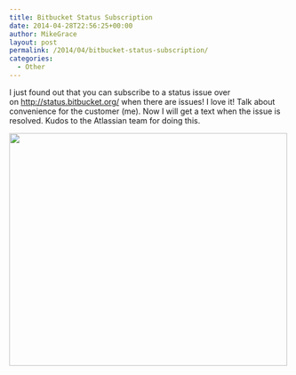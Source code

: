 ```yaml
---
title: Bitbucket Status Subscription
date: 2014-04-28T22:56:25+00:00
author: MikeGrace
layout: post
permalink: /2014/04/bitbucket-status-subscription/
categories:
  - Other
---
```

I just found out that you can subscribe to a status issue over on <http://status.bitbucket.org/> when there are issues! I love it! Talk about convenience for the customer (me). Now I will get a text when the issue is resolved. Kudos to the Atlassian team for doing this.

<img class="alignnone" src="http://mikegrace.s3.amazonaws.com/geek-blog/bitbucket-status.jpg" alt="" width="500" height="419" />